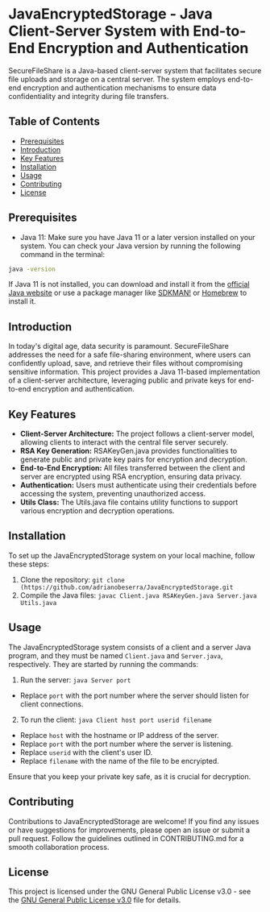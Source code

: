 # JavaEncryptedStorage - Java Client-Server System with End-to-End Encryption and Authentication
SecureFileShare is a Java-based client-server system that facilitates secure file uploads and storage on a central server. The system employs end-to-end encryption and authentication mechanisms to ensure data confidentiality and integrity during file transfers.

## Table of Contents
- [Prerequisites](#prerequisites)
- [Introduction](#introduction)
- [Key Features](#key-features)
- [Installation](#installation)
- [Usage](#usage)
- [Contributing](#contributing)
- [License](#license)

## Prerequisites
- Java 11: Make sure you have Java 11 or a later version installed on your system. You can check your Java version by running the following command in the terminal:

```bash
java -version
```

If Java 11 is not installed, you can download and install it from the [official Java website](https://www.oracle.com/java/technologies/javase-jdk11-downloads.html) or use a package manager like [SDKMAN!](https://sdkman.io/) or [Homebrew](https://brew.sh/) to install it.


## Introduction
In today's digital age, data security is paramount. SecureFileShare addresses the need for a safe file-sharing environment, where users can confidently upload, save, and retrieve their files without compromising sensitive information. This project provides a Java 11-based implementation of a client-server architecture, leveraging public and private keys for end-to-end encryption and authentication.

## Key Features
- **Client-Server Architecture:** The project follows a client-server model, allowing clients to interact with the central file server securely.
- **RSA Key Generation:** RSAKeyGen.java provides functionalities to generate public and private key pairs for encryption and decryption.
- **End-to-End Encryption:** All files transferred between the client and server are encrypted using RSA encryption, ensuring data privacy.
- **Authentication:** Users must authenticate using their credentials before accessing the system, preventing unauthorized access.
- **Utils Class:** The Utils.java file contains utility functions to support various encryption and decryption operations.

## Installation
To set up the JavaEncryptedStorage system on your local machine, follow these steps:

1. Clone the repository: `git clone (https://github.com/adrianobeserra/JavaEncryptedStorage.git`
2. Compile the Java files: `javac Client.java RSAKeyGen.java Server.java Utils.java`

## Usage
The JavaEncryptedStorage system consists of a client and a server Java program, and they must be named `Client.java` and `Server.java`, respectively. They are started by running the commands:

1. Run the server: `java Server port`
  - Replace `port` with the port number where the server should listen for client connections.

2. To run the client: `java Client host port userid filename`
  - Replace `host` with the hostname or IP address of the server.
  - Replace `port` with the port number where the server is listening.
  - Replace `userid` with the client's user ID.
  - Replace `filename` with the name of the file to be encryipted.

Ensure that you keep your private key safe, as it is crucial for decryption.

## Contributing
Contributions to JavaEncryptedStorage are welcome! If you find any issues or have suggestions for improvements, please open an issue or submit a pull request. Follow the guidelines outlined in CONTRIBUTING.md for a smooth collaboration process.

## License
This project is licensed under the GNU General Public License v3.0 - see the [GNU General Public License v3.0](LICENSE) file for details.

